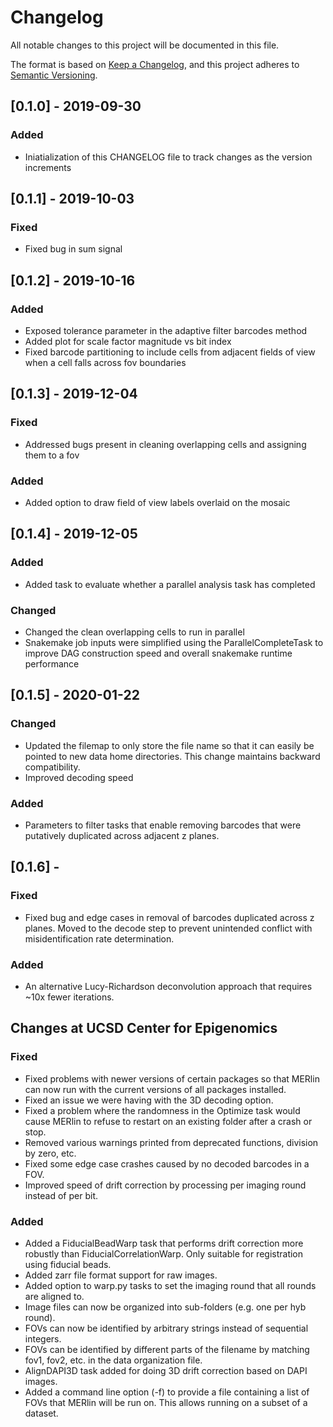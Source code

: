 # Changelog
All notable changes to this project will be documented in this file.

The format is based on [Keep a Changelog](https://keepachangelog.com/en/1.0.0/),
and this project adheres to [Semantic Versioning](https://semver.org/spec/v2.0.0.html).

## [0.1.0] - 2019-09-30
### Added
- Iniatialization of this CHANGELOG file to track changes as the version increments

## [0.1.1] - 2019-10-03
### Fixed
- Fixed bug in sum signal

## [0.1.2] - 2019-10-16
### Added
- Exposed tolerance parameter in the adaptive filter barcodes method
- Added plot for scale factor magnitude vs bit index
- Fixed barcode partitioning to include cells from adjacent fields of view when a cell falls across fov boundaries

## [0.1.3] - 2019-12-04
### Fixed
- Addressed bugs present in cleaning overlapping cells and assigning them to a fov
### Added
- Added option to draw field of view labels overlaid on the mosaic

## [0.1.4] - 2019-12-05
### Added
- Added task to evaluate whether a parallel analysis task has completed
### Changed
- Changed the clean overlapping cells to run in parallel
- Snakemake job inputs were simplified using the ParallelCompleteTask to improve DAG construction speed and overall snakemake runtime performance

## [0.1.5] - 2020-01-22
### Changed
- Updated the filemap to only store the file name so that it can easily be pointed to new data home directories. This change maintains backward compatibility.
- Improved decoding speed
### Added
- Parameters to filter tasks that enable removing barcodes that were putatively duplicated across adjacent z planes.

## [0.1.6] -
### Fixed
- Fixed bug and edge cases in removal of barcodes duplicated across z planes. Moved to the decode step to prevent unintended conflict with misidentification rate determination.

### Added
- An alternative Lucy-Richardson deconvolution approach that requires ~10x fewer iterations.

## Changes at UCSD Center for Epigenomics
### Fixed
- Fixed problems with newer versions of certain packages so that MERlin can now run with the current versions of all packages installed.
- Fixed an issue we were having with the 3D decoding option.
- Fixed a problem where the randomness in the Optimize task would cause MERlin to refuse to restart on an existing folder after a crash or stop.
- Removed various warnings printed from deprecated functions, division by zero, etc.
- Fixed some edge case crashes caused by no decoded barcodes in a FOV.
- Improved speed of drift correction by processing per imaging round instead of per bit.
### Added
- Added a FiducialBeadWarp task that performs drift correction more robustly than FiducialCorrelationWarp. Only suitable for registration using fiducial beads.
- Added zarr file format support for raw images.
- Added option to warp.py tasks to set the imaging round that all rounds are aligned to.
- Image files can now be organized into sub-folders (e.g. one per hyb round).
- FOVs can now be identified by arbitrary strings instead of sequential integers.
- FOVs can be identified by different parts of the filename by matching fov1, fov2, etc. in the data organization file.
- AlignDAPI3D task added for doing 3D drift correction based on DAPI images.
- Added a command line option (-f) to provide a file containing a list of FOVs that MERlin will be run on. This allows running on a subset of a dataset.
